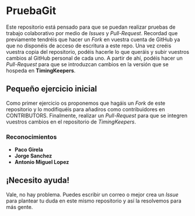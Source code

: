 # PruebaGit

Este repositorio está pensado para que se puedan realizar pruebas de 
trabajo colaborativo por medio de *Issues* y *Pull-Request*. Recordad
que previamente tendréis que hacer un *Fork* en vuestra cuenta de 
GitHub ya que no disponéis de acceso de escritura a este repo. Una vez
creéis vuestra copia del repositorio, podéis hacerle lo que queráis y
subir vuestros cambios al GitHub personal de cada uno. A partir de ahí,
podéis hacer un *Pull-Request* para que se introduzcan cambios en la versión
que se hospeda en **TimingKeepers**.

## Pequeño ejercicio inicial

Como primer ejercicio os proponemos que hagáis un *Fork* de este repositorio
y lo modifiquéis para añadiros como contribuidores en CONTRIBUTORS. Finalmente,
realizar un *Pull-Request* para que se integren vuestros cambios en el repositorio
de *TimingKeepers*.

### Reconocimientos

- **Paco Girela**
- **Jorge Sanchez**
- **Antonio Miguel Lopez**

## ¡Necesito ayuda!

Vale, no hay problema. Puedes escribir un correo o mejor crea un *Issue* para plantear
tu duda en este mismo repositorio y así la resolvemos para más gente.

